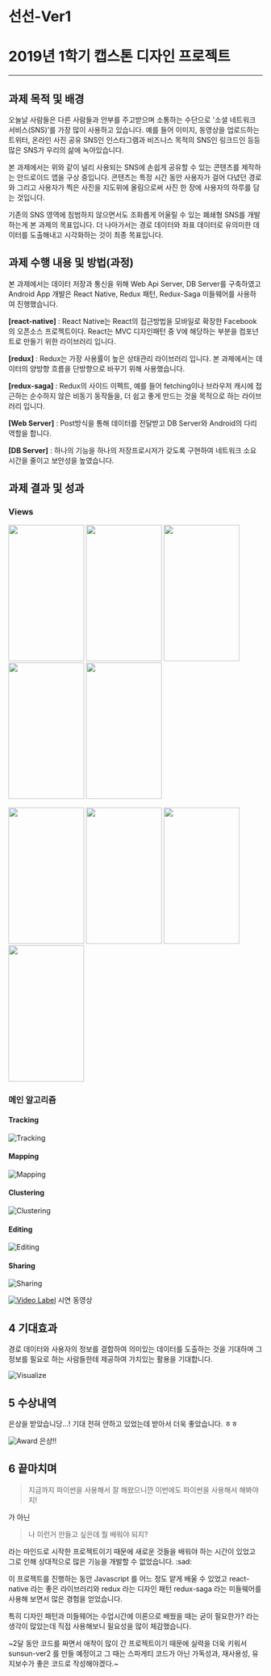 선선-Ver1
=============
# 2019년 1학기 캡스톤 디자인 프로젝트
*****

## 과제 목적 및 배경

오늘날 사람들은 다른 사람들과 안부를 주고받으며 소통하는 수단으로 '소셜 네트워크 서비스(SNS)’를 가장 많이 사용하고 있습니다. 예를 들어 이미지, 동영상을 업로드하는 트위터, 온라인 사진 공유 SNS인 인스타그램과 비즈니스 목적의 SNS인 링크드인 등등 많은 SNS가 우리의 삶에 녹아있습니다.
  
본 과제에서는 위와 같이 널리 사용되는 SNS에 손쉽게 공유할 수 있는 콘텐츠를 제작하는 안드로이드 앱을 구상 중입니다. 콘텐츠는 특정 시간 동안 사용자가 걸어 다녔던 경로와 그리고 사용자가 찍은 사진을 지도위에 올림으로써 사진 한 장에 사용자의 하루를 담는 것입니다.

기존의 SNS 영역에 침범하지 않으면서도 조화롭게 어울릴 수 있는 폐쇄형 SNS를 개발하는게 본 과제의 목표입니다. 더 나아가서는 경로 데이터와 좌표 데이터로 유의미한 데이터를 도출해내고 시각화하는 것이 최종 목표입니다.


## 과제 수행 내용 및 방법(과정)

본 과제에서는 데이터 저장과 통신을 위해 Web Api Server, DB Server를 구축하였고 Android App 개발은 React Native, Redux 패턴, Redux-Saga 미들웨어를 사용하여 진행했습니다.

<b>[react-native]</b>  : React Native는 React의 접근방법을 모바일로 확장한 Facebook의 오픈소스 프로젝트이다. React는 MVC 디자인패턴 중 V에 해당하는 부분을 컴포넌트로 만들기 위한 라이브러리 입니다.<br>

<b>[redux]</b> : Redux는 가장 사용률이 높은 상태관리 라이브러리 입니다. 본 과제에서는 데이터의 양방향 흐름을 단방향으로 바꾸기 위해 사용했습니다.<br>

<b>[redux-saga]</b> : Redux의 사이드 이펙트, 예를 들어 fetching이나 브라우저 캐시에 접근하는 순수하지 않은 비동기 동작들을, 더 쉽고 좋게 만드는 것을 목적으로 하는 라이브러리 입니다.<br>

<b>[Web Server]</b> : Post방식을 통해 데이터를 전달받고 DB Server와 Android의 다리 역할을 합니다.<br>

<b>[DB Server]</b> : 하나의 기능을 하나의 저장프로시저가 갖도록 구현하여 네트워크 소요시간을 줄이고 보안성을 높였습니다.


## 과제 결과 및 성과
### Views

<img width = "150" height = "270" src = "./img/1.jpg"> <img width = "150" height = "270" src = "./img/2.jpg"> <img width = "150" height = "270" src = "./img/3.jpg"> <img width = "150" height = "270" src = "./img/4.jpg"> <img width = "150" height = "270" src = "./img/5.jpg">

<img width = "150" height = "270" src = "./img/6.jpg"> <img width = "150" height = "270" src = "./img/7.jpg"> <img width = "150" height = "270" src = "./img/8.jpg"> <img width = "150" height = "270" src = "./img/9.jpg">

### 메인 알고리즘

#### Tracking
![Tracking](img/sunsun-idea-1.png)

#### Mapping
![Mapping](img/sunsun-idea-2.png)

#### Clustering
![Clustering](img/sunsun-idea-3.png)

#### Editing
![Editing](img/sunsun-idea-4.png)

#### Sharing
![Sharing](img/sunsun-idea-5.png)


[![Video Label](./img/you.jpg)](https://www.youtube.com/watch?v=vQNNJhXDhmg) 시연 동영상


## 4 기대효과

경로 데이터와 사용자의 정보를 결합하여 의미있는 데이터를 도출하는 것을 기대하며 그 정보를 필요로 하는 사람들한테 제공하여 가치있는 활용을 기대합니다.

![Visualize](./img/visualize.png)

## 5 수상내역

은상을 받았습니당...! 기대 전혀 안하고 있었는데 받아서 더욱 좋았습니다. ㅎㅎ <br>

![Award](./img/award.jpg) 은상!!

## 6 끝마치며

>지금까지 파이썬을 사용해서 잘 해왔으니깐 이번에도 파이썬을 사용해서 해봐야지!

가 아닌 

>나 이런거 만들고 싶은데 뭘 배워야 되지?

라는 마인드로 시작한 프로젝트이기 때문에 새로운 것들을 배워야 하는 시간이 있었고 그로 인해 상대적으로 많은 기능을 개발할 수 없었습니다. :sad:

이 프로젝트를 진행하는 동안 Javascript 를 어느 정도 얕게 배울 수 있었고 react-native 라는 좋은 라이브러리와 redux 라는 디자인 패턴 redux-saga 라는 미들웨어를 사용해 보면서 많은 경험을 얻었습니다.

특히 디자인 패턴과 미들웨어는 수업시간에 이론으로 배웠을 때는 굳이 필요한가? 라는 생각이 많았는데 직접 사용해보니 필요성을 많이 체감했습니다.

~2달 동안 코드를 짜면서 애착이 많이 간 프로젝트이기 때문에 실력을 더욱 키워서 sunsun-ver2 를 만들 예정이고 그 때는 스파게티 코드가 아닌 가독성과, 재사용성, 유지보수가 좋은 코드로 작성해야겠다.~
